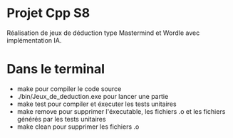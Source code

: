 # Projet Cpp S8

Réalisation de jeux de déduction type Mastermind et Wordle avec implémentation IA.


# Dans le terminal
 - make pour compiler le code source
 - ./bin/Jeux_de_deduction.exe pour lancer une partie
 - make test pour compiler et éxecuter les tests unitaires
 - make remove pour supprimer l'éxecutable, les fichiers .o et les fichiers générés par les tests unitaires
 - make clean pour supprimer les fichiers .o
 
